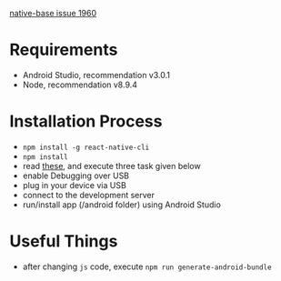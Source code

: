 [native-base issue 1960](https://github.com/GeekyAnts/NativeBase/issues/1960)


# Requirements #

* Android Studio, recommendation v3.0.1
* Node, recommendation v8.9.4

# Installation Process #

* `npm install -g react-native-cli`
* `npm install`
* read [these](https://facebook.github.io/react-native/docs/running-on-device.html), and execute three task given below
* enable Debugging over USB
* plug in your device via USB
* connect to the development server
* run/install app (/android folder) using Android Studio

# Useful Things #

* after changing `js` code, execute `npm run generate-android-bundle`
